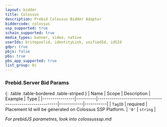 ```yaml
---
layout: bidder
title: Colossus
description: Prebid Colossus Bidder Adaptor
biddercode: colossus
usp_supported: true
schain_supported: true
media_types: banner, video, native
userIds: britepoolid, identityLink, unifiedId, id5Id
gdpr: true
pbjs: false
pbs: true
pbs_app_supported: true
list_group: bc
---
```


### Prebid.Server Bid Params

{: .table .table-bordered .table-striped }
| Name           | Scope    | Description                                              | Example    | Type      |
|----------------|----------|----------------------------------------------------------|------------|-----------|
| `TagID` | required | Placement Id will be generated on Colossus SSP Platform. | `'0'`        | `string` |

*For prebidJS parametres, look into colossusssp.md*
